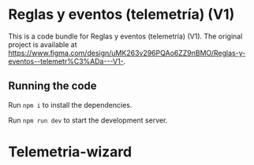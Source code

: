 
  # Reglas y eventos (telemetría) (V1)

  This is a code bundle for Reglas y eventos (telemetría) (V1). The original project is available at https://www.figma.com/design/uMK263v296PQAo6ZZ9nBMO/Reglas-y-eventos--telemetr%C3%ADa---V1-.

  ## Running the code

  Run `npm i` to install the dependencies.

  Run `npm run dev` to start the development server.
  # Telemetria-wizard
